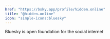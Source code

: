 ```yaml
---
href: "https://bsky.app/profile/hidden.online"
title: "@hidden.online"
icon: "simple-icons:bluesky"
---
```



Bluesky is open foundation for the social internet
